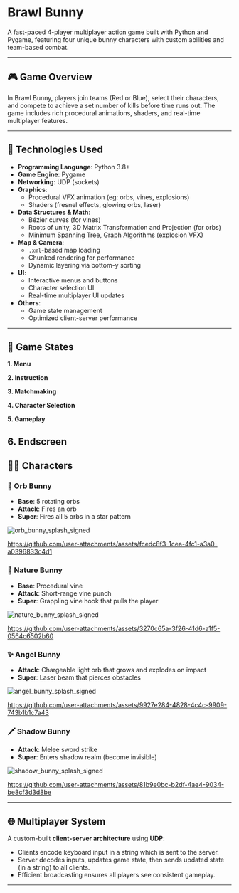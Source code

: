 # Brawl Bunny

A fast-paced 4-player multiplayer action game built with Python and Pygame, featuring four unique bunny characters with custom abilities and team-based combat.

---

## 🎮 Game Overview

In Brawl Bunny, players join teams (Red or Blue), select their characters, and compete to achieve a set number of kills before time runs out. The game includes rich procedural animations, shaders, and real-time multiplayer features.

---
## 🧰 Technologies Used

- **Programming Language**: Python 3.8+
- **Game Engine**: Pygame
- **Networking**: UDP (sockets)
- **Graphics**:
  - Procedural VFX animation (eg: orbs, vines, explosions)
  - Shaders (fresnel effects, glowing orbs, laser)
- **Data Structures & Math**:
  - Bézier curves (for vines)
  - Roots of unity, 3D Matrix Transformation and Projection (for orbs)
  - Minimum Spanning Tree, Graph Algorithms (explosion VFX)
- **Map & Camera**:
  - `.xml`-based map loading
  - Chunked rendering for performance
  - Dynamic layering via bottom-y sorting
- **UI**:
  - Interactive menus and buttons
  - Character selection UI
  - Real-time multiplayer UI updates
- **Others**:
  - Game state management
  - Optimized client-server performance
---

## 🧩 Game States

**1. Menu**

**2. Instruction**

**3. Matchmaking**

**4. Character Selection**

**5. Gameplay**

**6. Endscreen**
---

## 🧙‍♂️ Characters

### 🧿 Orb Bunny
- **Base**: 5 rotating orbs
- **Attack**: Fires an orb
- **Super**: Fires all 5 orbs in a star pattern

![orb_bunny_splash_signed](https://github.com/user-attachments/assets/256d3c30-55f8-4aaf-863a-60d88b49b8a6)

https://github.com/user-attachments/assets/fcedc8f3-1cea-4fc1-a3a0-a0396833c4d1


### 🌿 Nature Bunny
- **Base**: Procedural vine
- **Attack**: Short-range vine punch
- **Super**: Grappling vine hook that pulls the player

![nature_bunny_splash_signed](https://github.com/user-attachments/assets/90c68f5d-1615-4403-b6d4-eeb1c3caede0)

https://github.com/user-attachments/assets/3270c65a-3f26-41d6-a1f5-0564c6502b60


### ✨ Angel Bunny
- **Attack**: Chargeable light orb that grows and explodes on impact
- **Super**: Laser beam that pierces obstacles

![angel_bunny_splash_signed](https://github.com/user-attachments/assets/a0b02121-f784-40a1-af70-ea49d3a892ec)

https://github.com/user-attachments/assets/9927e284-4828-4c4c-9909-743b1b1c7a43

### 🗡️ Shadow Bunny
- **Attack**: Melee sword strike 
- **Super**: Enters shadow realm (become invisible)

![shadow_bunny_splash_signed](https://github.com/user-attachments/assets/bc2e9038-0152-4c86-8fc3-a6409819cebe)

https://github.com/user-attachments/assets/81b9e0bc-b2df-4ae4-9034-be8cf3d3d8be

---


## 🌐 Multiplayer System

A custom-built **client-server architecture** using **UDP**:
- Clients encode keyboard input in a string which is sent to the server.
- Server decodes inputs, updates game state, then sends updated state (in a string) to all clients.
- Efficient broadcasting ensures all players see consistent gameplay.

---

